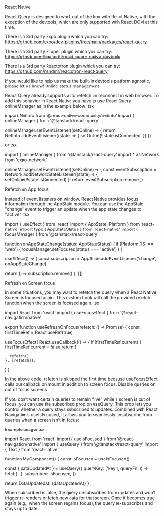 React Native

React Query is designed to work out of the box with React Native, with the exception of the devtools, which are only supported with React DOM at this time.

There is a 3rd party Expo plugin which you can try: https://github.com/expo/dev-plugins/tree/main/packages/react-query

There is a 3rd party Flipper plugin which you can try: https://github.com/bgaleotti/react-query-native-devtools

There is a 3rd party Reactotron plugin which you can try: https://github.com/hsndmr/reactotron-react-query

If you would like to help us make the built-in devtools platform agnostic, please let us know!
Online status management

React Query already supports auto refetch on reconnect in web browser. To add this behavior in React Native you have to use React Query onlineManager as in the example below:
tsx

import NetInfo from '@react-native-community/netinfo'
import { onlineManager } from '@tanstack/react-query'

onlineManager.setEventListener((setOnline) => {
return NetInfo.addEventListener((state) => {
setOnline(!!state.isConnected)
})
})

or
tsx

import { onlineManager } from '@tanstack/react-query'
import \* as Network from 'expo-network'

onlineManager.setEventListener((setOnline) => {
const eventSubscription = Network.addNetworkStateListener((state) => {
setOnline(!!state.isConnected)
})
return eventSubscription.remove
})

Refetch on App focus

Instead of event listeners on window, React Native provides focus information through the AppState module. You can use the AppState "change" event to trigger an update when the app state changes to "active":
tsx

import { useEffect } from 'react'
import { AppState, Platform } from 'react-native'
import type { AppStateStatus } from 'react-native'
import { focusManager } from '@tanstack/react-query'

function onAppStateChange(status: AppStateStatus) {
if (Platform.OS !== 'web') {
focusManager.setFocused(status === 'active')
}
}

useEffect(() => {
const subscription = AppState.addEventListener('change', onAppStateChange)

return () => subscription.remove()
}, [])

Refresh on Screen focus

In some situations, you may want to refetch the query when a React Native Screen is focused again. This custom hook will call the provided refetch function when the screen is focused again.
tsx

import React from 'react'
import { useFocusEffect } from '@react-navigation/native'

export function useRefreshOnFocus<T>(refetch: () => Promise<T>) {
const firstTimeRef = React.useRef(true)

useFocusEffect(
React.useCallback(() => {
if (firstTimeRef.current) {
firstTimeRef.current = false
return
}

      refetch()
    }, [refetch]),

)
}

In the above code, refetch is skipped the first time because useFocusEffect calls our callback on mount in addition to screen focus.
Disable queries on out of focus screens

If you don’t want certain queries to remain “live” while a screen is out of focus, you can use the subscribed prop on useQuery. This prop lets you control whether a query stays subscribed to updates. Combined with React Navigation’s useIsFocused, it allows you to seamlessly unsubscribe from queries when a screen isn’t in focus:

Example usage:
tsx

import React from 'react'
import { useIsFocused } from '@react-navigation/native'
import { useQuery } from '@tanstack/react-query'
import { Text } from 'react-native'

function MyComponent() {
const isFocused = useIsFocused()

const { dataUpdatedAt } = useQuery({
queryKey: ['key'],
queryFn: () => fetch(...),
subscribed: isFocused,
})

return <Text>DataUpdatedAt: {dataUpdatedAt}</Text>
}

When subscribed is false, the query unsubscribes from updates and won’t trigger re-renders or fetch new data for that screen. Once it becomes true again (e.g., when the screen regains focus), the query re-subscribes and stays up to date.
